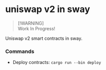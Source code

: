 # uniswap v2 in sway

> [!WARNING]\
> Work In Progress!

Uniswap v2 smart contracts in sway.

### Commands

- Deploy contracts: `cargo run --bin deploy`

